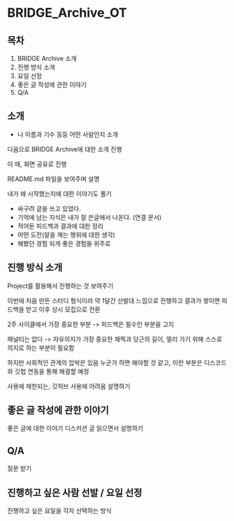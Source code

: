 # BRIDGE_Archive_OT

## 목차

1. BRIDGE Archive 소개
2. 진행 방식 소개
3. 요일 선정
4. 좋은 글 작성에 관한 이야기
5. Q/A

## 소개

- 나 이름과 기수 등등 어떤 사람인지 소개

다음으로 BRIDGE Archive에 대한 소개 진행

이 때, 화면 공유로 진행

README.md 파일을 보여주며 설명

내가 왜 시작했는지에 대한 이야기도 풀기

- 싸구려 글을 쓰고 있었다.
- 기억에 남는 지식은 내가 잘 쓴글에서 나온다. (연결 문서)
- 적어둔 피드백과 결과에 대한 정리
- 어떤 도전(알을 깨는 행위에 대한 생각)
- 해봤던 경험 되게 좋은 경험들 위주로

## 진행 방식 소개

Project를 활용해서 진행하는 것 보여주기

이번에 처음 만든 스터디 형식이라 약 1달간 선발대 느낌으로 진행하고 결과가 쌓이면 피드백을 받고 이후 상시 모집으로 전환

2주 사이클에서 가장 중요한 부분 -> 피드백은 필수인 부분을 고지

패널티는 없다 -> 자유의지가 가장 중요한 채찍과 당근의 길이, 멀리 가기 위해 스스로 의지로 하는 부분이 필요함

하지만 사회적인 관계의 압박은 있음 누군가 하면 해야할 것 같고, 이런 부분은 디스코드와 깃헙 연동을 통해 해결할 예정

사용에 제한되는, 깃허브 사용에 어려움 설명하기

## 좋은 글 작성에 관한 이야기

좋은 글에 대한 이야기 디스커션 글 읽으면서 설명하기

## Q/A

질문 받기

## 진행하고 싶은 사람 선발 / 요일 선정

진행하고 싶은 요일을 각자 선택하는 방식